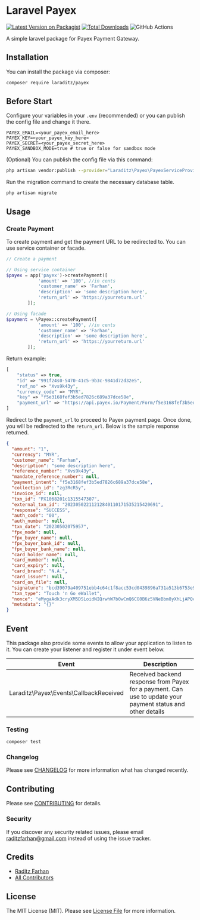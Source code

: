 # Laravel Payex

[![Latest Version on Packagist](https://img.shields.io/packagist/v/laraditz/payex.svg?style=flat-square)](https://packagist.org/packages/laraditz/payex)
[![Total Downloads](https://img.shields.io/packagist/dt/laraditz/payex.svg?style=flat-square)](https://packagist.org/packages/laraditz/payex)
![GitHub Actions](https://github.com/laraditz/payex/actions/workflows/main.yml/badge.svg)

A simple laravel package for Payex Payment Gateway.

## Installation

You can install the package via composer:

```bash
composer require laraditz/payex
```

## Before Start

Configure your variables in your `.env` (recommended) or you can publish the config file and change it there.

```
PAYEX_EMAIL=<your_payex_email_here>
PAYEX_KEY=<your_payex_key_here>
PAYEX_SECRET=<your_payex_secret_here>
PAYEX_SANDBOX_MODE=true # true or false for sandbox mode
```

(Optional) You can publish the config file via this command:
```bash
php artisan vendor:publish --provider="Laraditz\Payex\PayexServiceProvider" --tag="config"
```

Run the migration command to create the necessary database table.
```bash
php artisan migrate
```

## Usage

### Create Payment
To create payment and get the payment URL to be redirected to. You can use service container or facade.

```php
// Create a payment

// Using service container
$payex = app('payex')->createPayment([
            'amount' => '100', //in cents
            'customer_name' => 'Farhan',
            'description' => 'some description here',
            'return_url' => 'https://yourreturn.url'
        ]);

// Using facade
$payment = \Payex::createPayment([
            'amount' => '100', //in cents
            'customer_name' => 'Farhan',
            'description' => 'some description here',
            'return_url' => 'https://yourreturn.url'
        ]);
```

Return example:
```php
[
    "status" => true,
    "id" => "991f24s0-5470-41c5-9b3c-9841d72d32e5",
    "ref_no" => "Xvs9k43y",
    "currency_code" => "MYR",
    "key" => "f5e3168fef3b5ed7826c689a37dce58e",
    "payment_url" => "https://api.payex.io/Payment/Form/f5e3168fef3b5ed7826c689a37dce58e"
]
```

Redirect to the `payment_url` to proceed to Payex payment page. Once done, you will be redirected to the `return_url`. Below is the sample response returned.
```json
{
  "amount": "1",
  "currency": "MYR",
  "customer_name": "Farhan",
  "description": "some description here",
  "reference_number": "Xvs9k43y",
  "mandate_reference_number": null,
  "payment_intent": "f5e3168fef3b5ed7826c689a37dce58e",
  "collection_id": "zg3RcR5y",
  "invoice_id": null,
  "txn_id": "PX1068201c1315547307",
  "external_txn_id": "20230502211212840110171535215420691",
  "response": "SUCCESS",
  "auth_code": "00",
  "auth_number": null,
  "txn_date": "20230502075957",
  "fpx_mode": null,
  "fpx_buyer_name": null,
  "fpx_buyer_bank_id": null,
  "fpx_buyer_bank_name": null,
  "card_holder_name": null,
  "card_number": null,
  "card_expiry": null,
  "card_brand": "N.A.",
  "card_issuer": null,
  "card_on_file": null,
  "signature": "bcd39079a409751ebb4c64c1f8acc53cd0439896a731a513b6753e9f909d6a08a79a04cd5a9cf8d6d27d93206dfa35074ee607e790e242ee547407fa5af9f05a",
  "txn_type": "Touch 'n Go eWallet",
  "nonce": "eMygaAdk3cryXM5DSLoidNIQrwhW7b0wCmQ6CG0B6z5VNeBbm8yXhLjAPQcXL0WL",
  "metadata": "{}"
}
```

## Event

This package also provide some events to allow your application to listen to it. You can create your listener and register it under event below.

| Event                                     |  Description  
|-------------------------------------------|-----------------------|
| Laraditz\Payex\Events\CallbackReceived    | Received backend response from Payex for a payment. Can use to update your payment status and other details

### Testing

```bash
composer test
```

### Changelog

Please see [CHANGELOG](CHANGELOG.md) for more information what has changed recently.

## Contributing

Please see [CONTRIBUTING](CONTRIBUTING.md) for details.

### Security

If you discover any security related issues, please email raditzfarhan@gmail.com instead of using the issue tracker.

## Credits

-   [Raditz Farhan](https://github.com/laraditz)
-   [All Contributors](../../contributors)

## License

The MIT License (MIT). Please see [License File](LICENSE.md) for more information.
